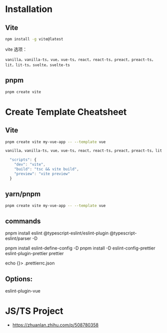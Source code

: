 # Installation

## Vite

```sh
npm install -g vite@latest
```

vite 选项：

```
vanilla，vanilla-ts，vue，vue-ts，react，react-ts，preact，preact-ts，lit，lit-ts，svelte，svelte-ts
```

## pnpm

```sh
pnpm create vite

```

# Create Template Cheatsheet

## Vite

```sh
pnpm create vite my-vue-app -- --template vue
```

```sh
vanilla，vanilla-ts，vue，vue-ts，react，react-ts，preact，preact-ts，lit，lit-ts，svelte，svelte-ts
```

```js
  "scripts": {
    "dev": "vite",
    "build": "tsc && vite build",
    "preview": "vite preview"
  }
```

## yarn/pnpm

```sh
pnpm create vite my-vue-app -- --template vue
```

## commands

pnpm install eslint @typescript-eslint/eslint-plugin @typescript-eslint/parser -D

pnpm install eslint-define-config -D
pnpm install -D eslint-config-prettier eslint-plugin-prettier prettier

echo {}> .prettierrc.json

## Options:

eslint-plugin-vue

# JS/TS Project

- https://zhuanlan.zhihu.com/p/508780358

